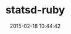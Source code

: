 ---
layout: post
title:  "statsd-ruby"
repo:   "reinh/statsd"
date:   2015-02-18 10:44:42
gemurl: https://github.com/reinh/statsd
---